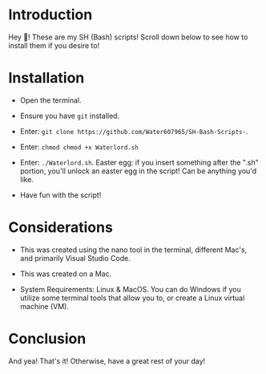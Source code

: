 # Introduction
Hey 👋! These are my SH (Bash) scripts! Scroll down below to see how to install them if you desire to!

# Installation

* Open the terminal.
  
* Ensure you have ```git``` installed.
  
* Enter: ```git clone https://github.com/Water607965/SH-Bash-Scripts-```.

* Enter: ```chmod chmod +x Waterlord.sh```

* Enter: ```./Waterlord.sh```. Easter egg: if you insert something after the ".sh" portion, you'll unlock an easter egg in the script! Can be anything you'd like.

* Have fun with the script!

# Considerations

* This was created using the nano tool in the terminal, different Mac's, and primarily Visual Studio Code.

* This was created on a Mac.

* System Requirements: Linux & MacOS. You can do Windows if you utilize some terminal tools that allow you to, or create a Linux virtual machine (VM).

# Conclusion

And yea! That's it! Otherwise, have a great rest of your day!

